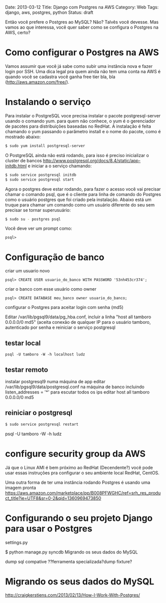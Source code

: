 Date: 2013-03-12
Title: Django com Postgres na AWS
Category: Web
Tags: django, aws, postgres, python
Status: draft

Então você prefere o Postgres ao MySQL? Não? Talvês você devesse. Mas vamos ao que interessa, você quer saber como se configura o Postgres na AWS, certo?

Como configurar o Postgres na AWS
===

Vamos assumir que você já sabe como subir uma instância nova e fazer login
por SSH. Uma dica legal pra quem ainda não tem uma conta na AWS é quando você se cadastra você ganha free tier bla, bla (http://aws.amazon.com/free/).

Instalando o serviço
===

Para instalar o PostgreSQL voce precisa instalar o pacote postgresql-server usando o comando yum. para quem não conhece, o yum é o gerenciador de pacotes para distribuições baseadas no RedHat. A instalação é feita chamando o yum passando o parâmetro install e o nome do pacote, como é mostrado abaixo:

```bash
$ sudo yum install postgresql-server
```

O PostgreSQL ainda não está rodando, para isso é preciso inicializar o cluster de bancos http://www.postgresql.org/docs/8.4/static/app-initdb.html e iniciar a  o serviço chamando:

```bash
$ sudo service postgresql initdb
$ sudo service postgresql start
```

Agora o postgres deve estar rodando, para fazer o acesso você vai precisar chamar o comando psql, que é o cliente para linha de comando do Postgres como o usuário postgres que foi criado pela instalação. Abaixo está um truque para chamar um comando como um usuário diferente do seu sem precisar se tornar superusuário:

```bash
$ sudo su - postgres psql
```

Você deve ver um prompt como:

    psql>

Configuração de banco
===

criar um usuario novo

    psql> CREATE USER usuario_do_banco WITH PASSWORD '53nh453cr374';

criar o banco com esse usuário como owner

    psql> CREATE DATABASE meu_banco owner usuario_do_banco;


configurar o Postgres para aceitar login com senha (md5)

Editar /var/lib/pgsql9/data/pg_hba.conf, incluir a linha "host    all             tamboro         0.0.0.0/0               md5" (aceita conexão de qualquer IP para o usuário tamboro, autenticado por senha e reiniciar o serviço postgresql

testar local
---

    psql -U tamboro -W -h localhost ludz

testar remoto
---

instalar postgresql9 numa máquina de app
editar /var/lib/pgsql9/data/postgresql.conf na máquina de banco incluindo listen_addresses = '*' para escutar todos os ips
editar host    all             tamboro         0.0.0.0/0               md5

reiniciar o postgresql
---

```bash
$ sudo service postgresql restart
```

psql -U tamboro -W -h ludz

configure security group da AWS
===

Já que o Linux AMI é bem próximo ao RedHat (Decendente?) você pode usar essas instruções pra configurar o seu ambiente local RedHat, CentOS.

Uma outra forma de ter uma instância rodando Postgres é usando uma imagem pronta <https://aws.amazon.com/marketplace/pp/B008PFWGHC/ref=srh_res_product_title?ie=UTF8&sr=0-2&qid=1360969473850>


Configurando o seu projeto Django para usar o Postgres
===

settings.py

$ python manage.py syncdb
Migrando os seus dados do MySQL

dump sql compative
??ferramenta
specializada?dump fixture?

Migrando os seus dados do MySQL
===



<http://craigkerstiens.com/2013/02/13/How-I-Work-With-Postgres/>
